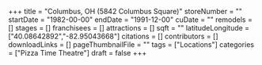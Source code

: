 +++
title = "Columbus, OH (5842 Columbus Square)"
storeNumber = ""
startDate = "1982-00-00"
endDate = "1991-12-00"
cuDate = ""
remodels = []
stages = []
franchisees = []
attractions = []
sqft = ""
latitudeLongitude = ["40.08642892","-82.95043668"]
citations = []
contributors = []
downloadLinks = []
pageThumbnailFile = ""
tags = ["Locations"]
categories = ["Pizza Time Theatre"]
draft = false
+++
